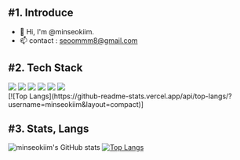 ## #1. Introduce
- 👋 Hi, I'm @minseokiim.
- 📫 contact : seoommm8@gmail.com

  
## #2. Tech Stack
<span>
<img src="https://img.shields.io/badge/javascript-F7DF1E?style=for-the-badge&logo=javascript&logoColor=white"> 
  <img src="https://img.shields.io/badge/TypeScript-007ACC?style=for-the-badge&logo=typescript&logoColor=white">
 <img src="https://img.shields.io/badge/HTML5-E34F26?style=for-the-badge&logo=html5&logoColor=white"/>
 <img src="https://img.shields.io/badge/CSS3-FF9933?style=for-the-badge&logo=CSS3&logoColor=white">
<img src="https://img.shields.io/badge/react-61DAFB?style=for-the-badge&logo=react&logoColor=white">
  <img src="https://img.shields.io/badge/bootstrap-7952B3?style=for-the-badge&logo=bootstrap&logoColor=white"></span>
  <br/>
[![Top Langs](https://github-readme-stats.vercel.app/api/top-langs/?username=minseokiim&layout=compact)]
<br/>

## #3. Stats, Langs

![minseokiim's GitHub stats](https://github-readme-stats.vercel.app/api?username=minseokiim)
[![Top Langs](https://github-readme-stats.vercel.app/api/top-langs/?username=minseokiim&layout=compact)](https://github.com/minseokiim/github-readme-stats)

<br/>

